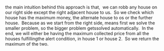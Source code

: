 the main intuition behind this approach is that,
​
we can robb any house on our right side except the right adjacent house to us.
​
So we check which house has the maximum money, the alternate house to os or the
further house.
​
Because as we start from the right side, means first we solve the smaller problem, so the bigger problem getssolved automatically.
​
In the end, we will either be having the maximum collected price from all the houses fulfillingthe alert condition, in house 1 or house 2.
​
So we return the maximum of the two.